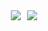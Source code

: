 

<!--
**fellow-me/fellow-me** is a ✨ _special_ ✨ repository because its `README.md` (this file) appears on your GitHub profile.

Here are some ideas to get you started:

- 🔭 I’m currently working on ...
- 🌱 I’m currently learning ...
- 👯 I’m looking to collaborate on ...
- 🤔 I’m looking for help with ...
- 💬 Ask me about ...
- 📫 How to reach me: ...
- 😄 Pronouns: ...
- ⚡ Fun fact: ...
-->


<div align="center" style="display: flex; justify-content: center; gap: 10px;">
  <img src="https://github-readme-stats.vercel.app/api?username=fellow-me&show_icons=true&theme=ambient_gradient" />
  <img src="https://github-readme-stats.vercel.app/api/top-langs/?username=fellow-me&layout=compact" />
</div>





